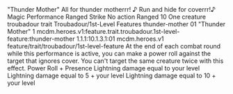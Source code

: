 <ability>
  <name>&quot;Thunder Mother&quot;</name>
  <flavor>All for thunder motherrr! ♪ Run and hide for coverrr!♪</flavor>
  <keywords>
    <keyword>Magic</keyword>
    <keyword>Performance</keyword>
    <keyword>Ranged</keyword>
    <keyword>Strike</keyword>
  </keywords>
  <type>No action</type>
  <distance>Ranged 10</distance>
  <target>One creature</target>
  <metadata>
    <class>troubadour</class>
    <feature_type>trait</feature_type>
    <file_dpath>Troubadour/1st-Level Features</file_dpath>
    <item_id>thunder-mother</item_id>
    <item_index>01</item_index>
    <item_name>&quot;Thunder Mother&quot;</item_name>
    <level>1</level>
    <scc>mcdm.heroes.v1:feature.trait.troubadour.1st-level-feature:thunder-mother</scc>
    <scdc>1.1.1:10.1.3.1:01</scdc>
    <source>mcdm.heroes.v1</source>
    <type>feature/trait/troubadour/1st-level-feature</type>
  </metadata>
  <effects>
    <effect type="mundane">At the end of each combat round while this performance is active, you can make a power roll against the target that ignores cover. You can&apos;t target the same creature twice with this effect.</effect>
    <effect type="roll">
      <roll>Power Roll + Presence</roll>
      <t1>Lightning damage equal to your level</t1>
      <t2>Lightning damage equal to 5 + your level</t2>
      <t3>Lightning damage equal to 10 + your level</t3>
    </effect>
  </effects>
</ability>
